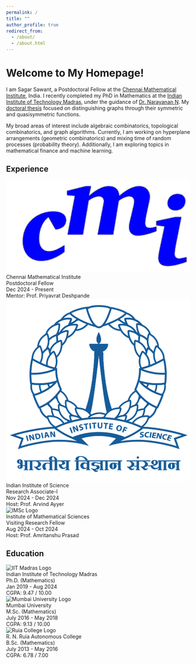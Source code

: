 ```yaml
---
permalink: /
title: ""
author_profile: true
redirect_from: 
  - /about/
  - /about.html
---
```


<meta name="google-site-verification" content="u_mNr2QwGTy9cj_pifv3uxncaZbClR5rk7RVQfACU64" />
<h1> Welcome to My Homepage! </h1>

I am Sagar Sawant, a Postdoctoral Fellow at the <a href="https://www.cmi.ac.in/">Chennai Mathematical Institute</a>, India. I recently completed my PhD in Mathematics at the <a href="https://www.iitm.ac.in">Indian Institute of Technology Madras</a>, under the guidance of <a href="https://math.iitm.ac.in/innerfaculty.php?fname=Narayanan%20N&__ncforminfo=Jj8NMQ3jMxE2Uebk_RRsTIgdpujyjWKbOk9HFFoDQAKsOpT2DV6R7_HOyO8nD39pHBP-5-22wQW7EfjQr_O6wncG5CObDtZ-">Dr. Narayanan N</a>. My <a href="https://s-s-sawant.github.io/files/Thesis_Sagar.pdf">doctoral thesis</a> focused on distinguishing graphs through their symmetric and quasisymmetric functions.

My broad areas of interest include algebraic combinatorics, topological combinatorics, and graph algorithms. Currently, I am working on hyperplane arrangements (geometric combinatorics) and mixing time of random processes (probability theory). Additionally, I am exploring topics in mathematical finance and machine learning.

<h2 id="research-experience">Experience</h2>

<div class="institute-container">
    <img src="/images/cmi-logo-blue-large.png" alt="CMI Logo">
    <div class="institute-details">
        <div class="institute-name">Chennai Mathematical Institute</div>
        <div class="job-role">Postdoctoral Fellow</div>
        <div class="tenure">Dec 2024 - Present</div>
        <div class="mentor">Mentor: Prof. Priyavrat Deshpande</div>
    </div>
</div>

<div class="institute-container">
    <img src="/images/iisc.png" alt="IISc Logo">
    <div class="institute-details">
        <div class="institute-name">Indian Institute of Science</div>
        <div class="job-role">Research Associate-I</div>
        <div class="tenure">Nov 2024 - Dec 2024</div>
        <div class="mentor">Host: Prof. Arvind Ayyer</div>
    </div>
</div>

<div class="institute-container">
    <img src="/images/imsc.png" alt="IMSc Logo">
    <div class="institute-details">
        <div class="institute-name">Institute of Mathematical Sciences</div>
        <div class="job-role">Visiting Research Fellow</div>
        <div class="tenure">Aug 2024 - Oct 2024</div>
        <div class="mentor">Host: Prof. Amritanshu Prasad</div>
    </div>
</div>

<h2 id="education">Education</h2>

<div class="institute-container">
    <img src="/images/iitmadras.png" alt="IIT Madras Logo">
    <div class="institute-details">
        <div class="institute-name">Indian Institute of Technology Madras</div>
        <div class="degree">Ph.D. (Mathematics)</div>
        <div class="tenure">Jan 2019 - Aug 2024</div>
        <div class="cgpa">CGPA: 9.47 / 10.00</div>
    </div>
</div>

<div class="institute-container">
    <img src="/images/mu.png" alt="Mumbai University Logo">
    <div class="institute-details">
        <div class="institute-name">Mumbai University</div>
        <div class="degree">M.Sc. (Mathematics)</div>
        <div class="tenure">July 2016 - May 2018</div>
        <div class="cgpa">CGPA: 9.13 / 10.00</div>
    </div>
</div>

<div class="institute-container">
    <img src="/images/ruia.png" alt="Ruia College Logo">
    <div class="institute-details">
        <div class="institute-name">R. N. Ruia Autonomous College</div>
        <div class="degree">B.Sc. (Mathematics)</div>
        <div class="tenure">July 2013 - May 2016</div>
        <div class="cgpa">CGPA: 6.78 / 7.00</div>
    </div>
</div>
